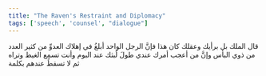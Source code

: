 ```yaml
---
title: "The Raven's Restraint and Diplomacy"
tags: ['speech', 'counsel', "dialogue"]
---
```


 قال الملك بل برأيك وعقلك كان هذا فإنَّ الرجل الواحد أبلغُ في إهلاك العدوِّ من كثير العدد من ذوي البأس وإنَّ من أعجب أمرك عندي طولَ لُبثك عند البوم وأنت تسمع الغيظ وتراه ثم لا تسقطُ عندهم بكلمة
